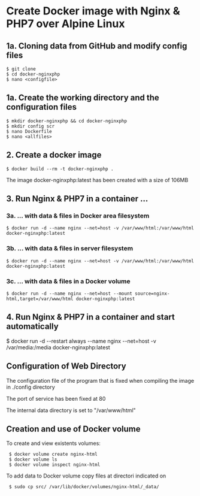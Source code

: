 
# Create Docker image with Nginx & PHP7 over Alpine Linux
## 1a. Cloning data from GitHub and modify config files
```
$ git clone 
$ cd docker-nginxphp
$ nano <configfile>
```
## 1a. Create the working directory and the configuration files

```
$ mkdir docker-nginxphp && cd docker-nginxphp
$ mkdir config scr
$ nano Dockerfile
$ nano <allfiles>
```
## 2. Create a docker image

``` 
$ docker build --rm -t docker-nginxphp .
```

The image docker-nginxphp:latest has been created with a size of 106MB

## 3. Run Nginx & PHP7 in a container ...
  ### 3a. ... with data & files in Docker area filesystem

  ```
  $ docker run -d --name nginx --net=host -v /var/www/html:/var/www/html docker-nginxphp:latest
  ```
  
  ### 3b. ... with data & files in server filesystem

  ```
  $ docker run -d --name nginx --net=host -v /var/www/html:/var/www/html docker-nginxphp:latest
  ```

  ### 3c. ... with data & files in a Docker volume

  ```
  $ docker run -d --name nginx --net=host --mount source=nginx-html,target=/var/www/html docker-nginxphp:latest
  ```

## 4. Run Nginx & PHP7 in a container and start automatically


$ docker run -d --restart always --name nginx --net=host -v /var/media:/media docker-nginxphp:latest


## Configuration of Web Directory
The configuration file of the program that is fixed when compiling the image in ./config directory

The port of service has been fixed at 80

The internal data directory is set to "/var/www/html"

## Creation and use of Docker volume
To create and view existents volumes:
 ```
  $ docker volume create nginx-html
  $ docker volume ls
  $ docker volume inspect nginx-html
  ```

To add data to Docker volume copy files at directori indicated on <docker volume inspect>
 ```
  $ sudo cp src/ /var/lib/docker/volumes/nginx-html/_data/
  ```




